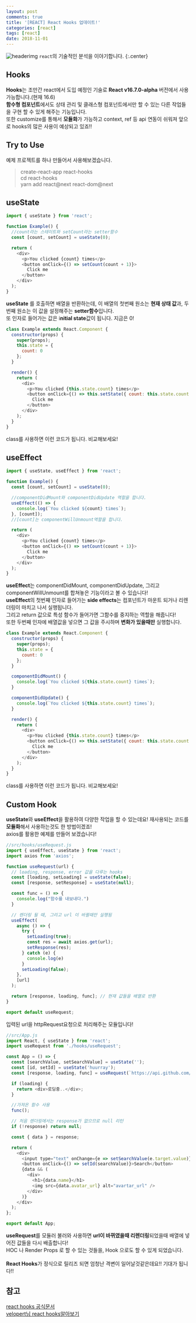 ```yaml
---
layout: post
comments: true
title: '[REACT] React Hooks 업데이트!'
categories: [react]
tags: [react]
date: 2018-11-01
---
```


![headerimg](/assets/img/subcate/react.gif)
`react`의 기술적인 분석을 이야기합니다.
{:.center}

## Hooks

**Hooks**는 조만간 react에서 도입 예정인 기술로 **React v16.7.0-alpha** 버전에서 사용가능합니다.(현재 16.6)<br>
**함수형 컴포넌트**에서도 상태 관리 및 클래스형 컴포넌트에서만 할 수 있는 다른 작업들을 구현 할 수 있게 해주는 기능입니다.<br>
또한 customize를 통해서 **모듈화**가 가능하고 context, ref 등 api 연동이 쉬워져 앞으로 hooks의 많은 사용이 예상되고 있죠!!<br>

## Try to Use

예제 프로젝트를 하나 만들어서 사용해보겠습니다.

> create-react-app react-hooks <br>
> cd react-hooks <br>
> yarn add react@next react-dom@next

## useState

```javascript
import { useState } from 'react';

function Example() {
  //count라는 스테이트와 setCount라는 setter함수
  const [count, setCount] = useState(0);

  return (
    <div>
      <p>You clicked {count} times</p>
      <button onClick={() => setCount(count + 1)}>
        Click me
      </button>
    </div>
  );
}
```

**useState** 를 호출하면 배열을 반환하는데, 이 배열의 첫번째 원소는 **현재 상태 값**과, 두번째 원소는 이 값을 설정해주는 **setter함수**입니다.<br>
또 인자로 들어가는 값은 i**nitial state**값이 됩니다. 지금은 0!

```javascript
class Example extends React.Component {
  constructor(props) {
    super(props);
    this.state = {
      count: 0
    };
  }

  render() {
    return (
      <div>
        <p>You clicked {this.state.count} times</p>
        <button onClick={() => this.setState({ count: this.state.count + 1 })}>
          Click me
        </button>
      </div>
    );
  }
}
```

class를 사용하면 이런 코드가 됩니다. 비교해보세요!

## useEffect

```javascript
import { useState, useEffect } from 'react';

function Example() {
  const [count, setCount] = useState(0);

  //componentDidMount와 componentDidUpdate 역할을 합니다.
  useEffect(() => {
    console.log(`You clicked ${count} times`);
  }, [count]);
  //[count]는 componentWillUnmount역할을 합니다.

  return (
    <div>
      <p>You clicked {count} times</p>
      <button onClick={() => setCount(count + 1)}>
        Click me
      </button>
    </div>
  );
}
```

**useEffect**는 componentDidMount, componentDidUpdate, 그리고 componentWillUnmount를 합쳐놓은 기능이라고 볼 수 있습니다!<br>
**useEffect**의 첫번쨰 인자로 들어가는 **side effects**는 컴포넌트가 마운트 되거나 리렌더링이 마치고 나서 실행됩니다.<br>
그리고 return 값으로 특성 함수가 들어가면 그함수를 중지하는 역할을 해줍니다!<br>
또한 두번째 인자에 배열값을 넣으면 그 값을 주시하며 **변화가 있을때만** 실행합니다.

```javascript
class Example extends React.Component {
  constructor(props) {
    super(props);
    this.state = {
      count: 0
    };
  }

  componentDidMount() {
    console.log(`You clicked ${this.state.count} times`);
  }

  componentDidUpdate() {
    console.log(`You clicked ${this.state.count} times`);
  }

  render() {
    return (
      <div>
        <p>You clicked {this.state.count} times</p>
        <button onClick={() => this.setState({ count: this.state.count + 1 })}>
          Click me
        </button>
      </div>
    );
  }
}
```

class를 사용하면 이런 코드가 됩니다. 비교해보세요!

## Custom Hook 

**useState**와 **useEffect**을 활용하여 다양한 작업을 할 수 있는데요! 재사용되는 코드를 **모듈화**해서 사용하는것도 한 방법이겠죠!<br>
axios를 활용한 예제를 만들어 보겠습니다!

```javascript
//src/hooks/useRequest.js
import { useEffect, useState } from 'react';
import axios from 'axios';

function useRequest(url) {
  // loading, response, error 값을 다루는 hooks
  const [loading, setLoading] = useState(false);
  const [response, setResponse] = useState(null);

  const func = () => {
    console.log("함수를 내보내다.")
  }

  // 렌더링 될 때, 그리고 url 이 바뀔때만 실행됨
  useEffect(
    async () => {
      try {
        setLoading(true);
        const res = await axios.get(url);
        setResponse(res);
      } catch (e) {
        console.log(e)
      }
      setLoading(false);
    },
    [url]
  );

  return [response, loading, func]; // 현재 값들을 배열로 반환
}

export default useRequest;
```

입력된 url을 httpRequest요청으로 처리해주는 모듈입니다!

```javascript
//src/App.js
import React, { useState } from 'react';
import useRequest from './hooks/useRequest';

const App = () => {
  const [searchValue, setSearchValue] = useState('');
  const [id, setId] = useState('huurray');
  const [response, loading, func] = useRequest(`https://api.github.com/users/${id}`);

  if (loading) {
    return <div>로딩중..</div>;
  }

  //가져온 함수 사용
  func();

  // 처음 렌더링에서는 response가 없으므로 null 리턴
  if (!response) return null;

  const { data } = response;

  return (
    <div>
      <input type="text" onChange={e => setSearchValue(e.target.value)} />
      <button onClick={() => setId(searchValue)}>Search</button>
      {data && (
        <div>
          <h1>{data.name}</h1>
          <img src={data.avatar_url} alt="avartar_url" />
        </div>
      )}
    </div>
  );
};

export default App;
```

**useRequest**를 모듈러 불러와 사용하면 **url이 바뀌였을때 리렌더링**되었을때 배열에 넣어진 값들을 다시 배출합니다!<br>
HOC 나 Render Props 로 할 수 있는 것들을, Hook 으로도 할 수 있게 되었습니다. <br><br>
**React Hooks**가 정식으로 릴리즈 되면 엄청난 격변이 일어날것같은데요!! 기대가 됩니다!!

## 참고

[react hooks 공식문서](https://reactjs.org/docs/hooks-intro.html)<br>
[velopert님 react hooks알아보기](https://velog.io/@velopert/react-hooks)